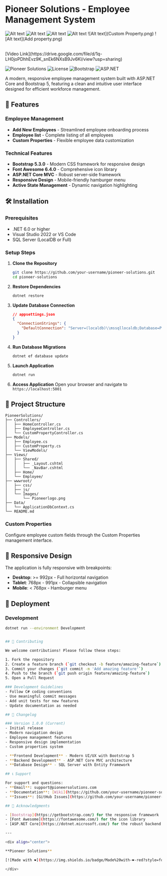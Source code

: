 # Pioneer Solutions - Employee Management System
![Alt text]()
![Alt text](home.png)
![Alt text](Employees.png)
![Alt text](AddEmployee.png)
![Alt text](Custom Property.png)
![Alt text](Add property.png)

<br>
[Video Link](https://drive.google.com/file/d/1q-LH0joPDhhEvz9K_snEk6NXsB9Jv6Kl/view?usp=sharing)
<br>



![Pioneer Solutions](https://img.shields.io/badge/Pioneer-Solutions-3498db?style=for-the-badge)
![License](https://img.shields.io/badge/License-MIT-green?style=for-the-badge)
![Bootstrap](https://img.shields.io/badge/Bootstrap-5.3.0-purple?style=for-the-badge&logo=bootstrap)
![ASP.NET](https://img.shields.io/badge/ASP.NET-Core-blue?style=for-the-badge&logo=.net)

A modern, responsive employee management system built with ASP.NET Core and Bootstrap 5, featuring a clean and intuitive user interface designed for efficient workforce management.

## 🚀 Features


### Employee Management
- **Add New Employees** - Streamlined employee onboarding process
- **Employee list** - Complete listing of all employees
- **Custom Properties** - Flexible employee data customization

### Technical Features
- **Bootstrap 5.3.0** - Modern CSS framework for responsive design
- **Font Awesome 6.4.0** - Comprehensive icon library
- **ASP.NET Core MVC** - Robust server-side framework
- **Responsive Design** - Mobile-friendly hamburger menu
- **Active State Management** - Dynamic navigation highlighting

## 🛠️ Installation

### Prerequisites
- .NET 6.0 or higher
- Visual Studio 2022 or VS Code
- SQL Server (LocalDB or Full)

### Setup Steps

1. **Clone the Repository**
   ```bash
   git clone https://github.com/your-username/pioneer-solutions.git
   cd pioneer-solutions
   ```

2. **Restore Dependencies**
   ```bash
   dotnet restore
   ```

3. **Update Database Connection**
   ```json
   // appsettings.json
   {
     "ConnectionStrings": {
       "DefaultConnection": "Server=(localdb)\\mssqllocaldb;Database=PioneerSolutions;Trusted_Connection=true"
     }
   }
   ```

4. **Run Database Migrations**
   ```bash
   dotnet ef database update
   ```

5. **Launch Application**
   ```bash
   dotnet run
   ```

6. **Access Application**
   Open your browser and navigate to `https://localhost:5001`

## 📁 Project Structure

```
PioneerSolutions/
├── Controllers/
│   ├── HomeController.cs
│   ├── EmployeeController.cs
│   └── CustomPropertyController.cs
├── Models/
│   ├── Employee.cs
│   ├── CustomProperty.cs
│   └── ViewModels/
├── Views/
│   ├── Shared/
│   │   ├── _Layout.cshtml
│   │   └── _NavBar.cshtml
│   ├── Home/
│   └── Employee/
├── wwwroot/
│   ├── css/
│   ├── js/
│   └── Images/
│       └── Pioneerlogo.png
├── Data/
│   └── ApplicationDbContext.cs
└── README.md
```

### Custom Properties
Configure employee custom fields through the Custom Properties management interface.

## 📱 Responsive Design

The application is fully responsive with breakpoints:
- **Desktop**: >= 992px - Full horizontal navigation
- **Tablet**: 768px - 991px - Collapsible navigation
- **Mobile**: < 768px - Hamburger menu

## 🚀 Deployment

### Development
```bash
dotnet run --environment Development


## 🤝 Contributing

We welcome contributions! Please follow these steps:

1. Fork the repository
2. Create a feature branch (`git checkout -b feature/amazing-feature`)
3. Commit your changes (`git commit -m 'Add amazing feature'`)
4. Push to the branch (`git push origin feature/amazing-feature`)
5. Open a Pull Request

### Development Guidelines
- Follow C# coding conventions
- Use meaningful commit messages
- Add unit tests for new features
- Update documentation as needed

## 📝 Changelog

### Version 1.0.0 (Current)
- Initial release
- Modern navigation design
- Employee management features
- Responsive design implementation
- Custom properties system

- **Frontend Development** - Modern UI/UX with Bootstrap 5
- **Backend Development** - ASP.NET Core MVC architecture
- **Database Design** - SQL Server with Entity Framework

## 📞 Support

For support and questions:
- **Email**: support@pioneersolutions.com
- **Documentation**: [Wiki](https://github.com/your-username/pioneer-solutions/wiki)
- **Issues**: [GitHub Issues](https://github.com/your-username/pioneer-solutions/issues)

## 🙏 Acknowledgments

- [Bootstrap](https://getbootstrap.com/) for the responsive framework
- [Font Awesome](https://fontawesome.com/) for the icon library
- [ASP.NET Core](https://dotnet.microsoft.com/) for the robust backend framework

---

<div align="center">

**Pioneer Solutions**

[![Made with ❤️](https://img.shields.io/badge/Made%20with-❤️-red?style=for-the-badge)](https://github.com/your-username/pioneer-solutions)

</div>
